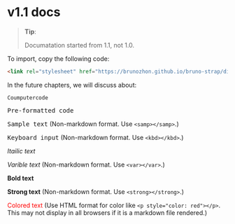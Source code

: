 # v1.1 docs

> **Tip**: 
>
> Documatation started from 1.1, not 1.0.
 
To import, copy the following code:

```html
<link rel="stylesheet" href="https://brunozhon.github.io/bruno-strap/dist/bruno-strap.css" />
```

In the future chapters, we will discuss about:

<code>Coumputercode</code>

<pre>
Pre-formatted code
</pre>

<samp>Sample text</samp> (Non-markdown format. Use `<samp></samp>`.)

<kbd>Keyboard input</kbd> (Non-markdown format. Use `<kbd></kbd>`.)

<i>Itailic text</i>

<var>Varible text</var> (Non-markdown format. Use `<var></var>`.)

<b>Bold text</b>

<strong>Strong text</strong> (Non-markdown format. Use `<strong></strong>`.)

<span style="color: red">Colored text</span> (Use HTML format for color like `<p style="color: red"></p>`. This may not display in all browsers if it is a markdown file rendered.)
